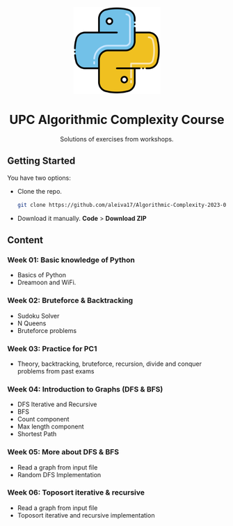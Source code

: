 <br />
<div align="center">
  <a href="https://github.com/aleiva17/Algorithmic-Complexity-2023-02">
    <img src="./logo.png" width="200px">
  </a>

  <h1 align="center">UPC Algorithmic Complexity Course</h1>

  <p align="center">
    Solutions of exercises from workshops.
  </p>
</div>

## Getting Started

You have two options:
* Clone the repo.
  ```sh
  git clone https://github.com/aleiva17/Algorithmic-Complexity-2023-02.git
  ```
* Download it manually. **Code** > **Download ZIP**

## Content

### Week 01: Basic knowledge of Python
* Basics of Python
* Dreamoon and WiFi.

### Week 02: Bruteforce & Backtracking
* Sudoku Solver
* N Queens
* Bruteforce problems 

### Week 03: Practice for PC1
* Theory, backtracking, bruteforce, recursion, divide and conquer problems from past exams

### Week 04: Introduction to Graphs (DFS & BFS)
* DFS Iterative and Recursive
* BFS
* Count component
* Max length component
* Shortest Path

### Week 05: More about DFS & BFS
* Read a graph from input file
* Random DFS Implementation

### Week 06: Toposort iterative & recursive
* Read a graph from input file
* Toposort iterative and recursive implementation